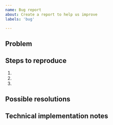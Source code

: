 ```yaml
---
name: Bug report
about: Create a report to help us improve
labels: 'bug'

---
```


## Problem
<!-- Limit to 1-2 sentence summary -->


## Steps to reproduce
1.
1.
1.

## Possible resolutions
<!-- Non-technical descriptions of possible ways fulfill the goal. -->

## Technical implementation notes
<!-- Broadly describe the technical implementation, calling out specific details that may benefit from reviewer feedback. -->
